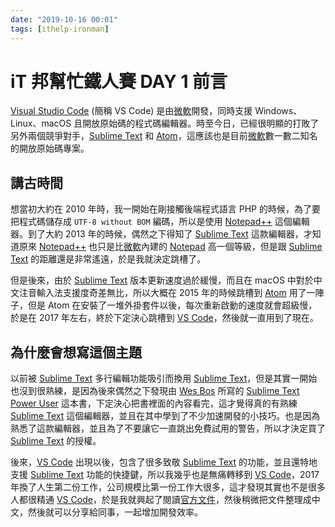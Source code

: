 ```yaml
---
date: "2019-10-16 00:01"
tags: [ithelp-ironman]
---
```

# iT 邦幫忙鐵人賽 DAY 1 前言

[Visual Studio Code][vscode] (簡稱 VS Code) 是由[微軟][microsoft]開發，同時支援 Windows、Linux、macOS 且開放原始碼的程式碼編輯器。時至今日，已經很明顯的打敗了另外兩個競爭對手，[Sublime Text][sublime] 和 [Atom][atom]，這應該也是目前[微軟][microsoft]數一數二知名的開放原始碼專案。

## 講古時間

想當初大約在 2010 年時，我一開始在剛接觸後端程式語言 PHP 的時候，為了要把程式碼儲存成 `UTF-8 without BOM` 編碼，所以是使用 [Notepad++][npp] 這個編輯器。到了大約 2013 年的時候，偶然之下得知了 [Sublime Text][sublime] 這款編輯器，才知道原來 [Notepad++][npp] 也只是比[微軟][microsoft]內建的 [Notepad](https://zh.wikipedia.org/wiki/記事本) 高一個等級，但是跟 [Sublime Text][sublime] 的距離還是非常遙遠，於是我就決定跳槽了。

但是後來，由於 [Sublime Text][sublime] 版本更新速度過於緩慢，而且在 macOS 中對於中文注音輸入法支援度奇差無比，所以大概在 2015 年的時候跳槽到 [Atom][atom] 用了一陣子，但是 Atom 在安裝了一堆外掛套件以後，每次重新啟動的速度就會超級慢，於是在 2017 年左右，終於下定決心跳槽到 [VS Code][vscode]，然後就一直用到了現在。

## 為什麼會想寫這個主題

以前被 [Sublime Text][sublime] 多行編輯功能吸引而換用 [Sublime Text][sublime]，但是其實一開始也沒到很熟練，是因為後來偶然之下發現由 [Wes Bos](https://twitter.com/wesbos) 所寫的 [Sublime Text Power User](https://sublimetextbook.com/) 這本書，下定決心把書裡面的內容看完，這才覺得真的有熟練 [Sublime Text][sublime] 這個編輯器，並且在其中學到了不少加速開發的小技巧。也是因為熟悉了這款編輯器，並且為了不要讓它一直跳出免費試用的警告，所以才決定買了 [Sublime Text][sublime] 的授權。

後來，[VS Code][vscode] 出現以後，包含了很多致敬 [Sublime Text][sublime] 的功能，並且還特地支援 [Sublime Text][sublime] 功能的快捷鍵，所以我幾乎也是無痛轉移到 [VS Code][vscode]，2017 年換了人生第二份工作，公司規模比第一份工作大很多，這才發現其實也不是很多人都很精通 [VS Code][vscode]，於是我就興起了閱讀[官方文件](https://code.visualstudio.com/docs)，然後稍微把文件整理成中文，然後就可以分享給同事，一起增加開發效率。

[sublime]: https://www.sublimetext.com/ "Sublime Text"
[vscode]: https://code.visualstudio.com/ "Visual Studio Code"
[atom]: https://atom.io/ "Atom"
[microsoft]: https://zh.wikipedia.org/wiki/微軟 "微軟"
[npp]: https://notepad-plus-plus.org/zh/ "Notepad++"
